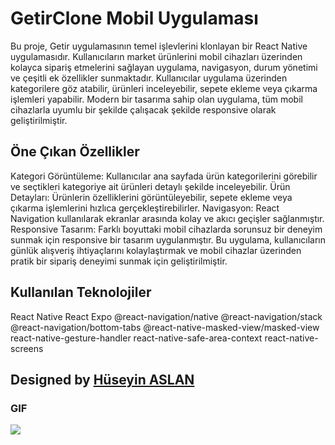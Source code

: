 
# GetirClone Mobil Uygulaması

Bu proje, Getir uygulamasının temel işlevlerini klonlayan bir React Native uygulamasıdır. Kullanıcıların market ürünlerini mobil cihazları üzerinden kolayca sipariş etmelerini sağlayan uygulama, navigasyon, durum yönetimi ve çeşitli ek özellikler sunmaktadır.
Kullanıcılar uygulama üzerinden kategorilere göz atabilir, ürünleri inceleyebilir, sepete ekleme veya çıkarma işlemleri yapabilir. Modern bir tasarıma sahip olan uygulama, tüm mobil cihazlarla uyumlu bir şekilde çalışacak şekilde responsive olarak geliştirilmiştir.


## Öne Çıkan Özellikler

Kategori Görüntüleme: Kullanıcılar ana sayfada ürün kategorilerini görebilir ve seçtikleri kategoriye ait ürünleri detaylı şekilde inceleyebilir.
Ürün Detayları: Ürünlerin özelliklerini görüntüleyebilir, sepete ekleme veya çıkarma işlemlerini hızlıca gerçekleştirebilirler.
Navigasyon: React Navigation kullanılarak ekranlar arasında kolay ve akıcı geçişler sağlanmıştır.
Responsive Tasarım: Farklı boyuttaki mobil cihazlarda sorunsuz bir deneyim sunmak için responsive bir tasarım uygulanmıştır.
Bu uygulama, kullanıcıların günlük alışveriş ihtiyaçlarını kolaylaştırmak ve mobil cihazlar üzerinden pratik bir sipariş deneyimi sunmak için geliştirilmiştir.

## Kullanılan Teknolojiler
React Native
React
Expo
@react-navigation/native
@react-navigation/stack
@react-navigation/bottom-tabs
@react-native-masked-view/masked-view
react-native-gesture-handler
react-native-safe-area-context
react-native-screens


##  Designed by <a href="https://www.linkedin.com/in/h%C3%BCseyin-aslan-128519203/" target="_blank">Hüseyin ASLAN</a> 

### GIF

![](./assets/getir.gif)


